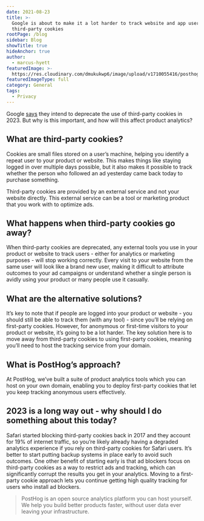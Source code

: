 ```yaml
---
date: 2021-08-23
title: >-
  Google is about to make it a lot harder to track website and app users without
  third-party cookies
rootPage: /blog
sidebar: Blog
showTitle: true
hideAnchor: true
author:
  - marcus-hyett
featuredImage: >-
  https://res.cloudinary.com/dmukukwp6/image/upload/v1710055416/posthog.com/contents/images/blog/cookieless-analytics.png
featuredImageType: full
category: General
tags:
  - Privacy
---
```


Google [says](https://blog.google/products/chrome/updated-timeline-privacy-sandbox-milestones/) they intend to deprecate the use of third-party cookies in 2023. But why is this important, and how will this affect product analytics?

## What are third-party cookies?

Cookies are small files stored on a user’s machine, helping you identify a repeat user to your product or website. This makes things like staying logged in over multiple days possible, but it also makes it possible to track whether the person who followed an ad yesterday came back today to purchase something. 

Third-party cookies are provided by an external service and not your website directly. This external service can be a tool or marketing product that you work with to optimize ads.

## What happens when third-party cookies go away?

When third-party cookies are deprecated, any external tools you use in your product or website to track users - either for analytics or marketing purposes - will stop working correctly. Every visit to your website from the same user will look like a brand new user, making it difficult to attribute outcomes to your ad campaigns or understand whether a single person is avidly using your product or many people use it casually.

## What are the alternative solutions?

It’s key to note that if people are logged into your product or website - you should still be able to track them (with any tool) - since you’ll be relying on first-party cookies. However, for anonymous or first-time visitors to your product or website, it’s going to be a lot harder. The key solution here is to move away from third-party cookies to using first-party cookies, meaning you’ll need to host the tracking service from your domain.

## What is PostHog’s approach?

At PostHog, we’ve built a suite of product analytics tools which you can host on your own domain, enabling you to deploy first-party cookies that let you keep tracking anonymous users effectively.

## 2023 is a long way out - why should I do something about this today?

Safari started blocking third-party cookies back in 2017 and they account for 19% of internet traffic, so you’re likely already having a degraded analytics experience if you rely on third-party cookies for Safari users. It’s better to start putting backup systems in place early to avoid such outcomes. One other benefit of starting early is that ad blockers focus on third-party cookies as a way to restrict ads and tracking, which can significantly corrupt the results you get in your analytics. Moving to a first-party cookie approach lets you continue getting high quality tracking for users who install ad blockers.

> PostHog is an open source analytics platform you can host yourself. We help you build better products faster, without user data ever leaving your infrastructure.

<ArrayCTA />
